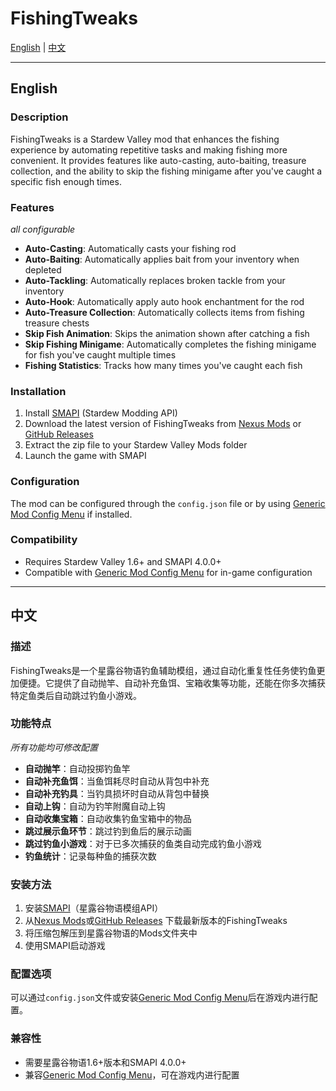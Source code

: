 # FishingTweaks

[English](#english) | [中文](#中文)

---

## English

### Description

FishingTweaks is a Stardew Valley mod that enhances the fishing experience by automating repetitive tasks and making
fishing more convenient. It provides features like auto-casting, auto-baiting, treasure collection, and the ability to
skip the fishing minigame after you've caught a specific fish enough times.

### Features

_all configurable_

- **Auto-Casting**: Automatically casts your fishing rod
- **Auto-Baiting**: Automatically applies bait from your inventory when depleted
- **Auto-Tackling**: Automatically replaces broken tackle from your inventory
- **Auto-Hook**: Automatically apply auto hook enchantment for the rod
- **Auto-Treasure Collection**: Automatically collects items from fishing treasure chests
- **Skip Fish Animation**: Skips the animation shown after catching a fish
- **Skip Fishing Minigame**: Automatically completes the fishing minigame for fish you've caught multiple times
- **Fishing Statistics**: Tracks how many times you've caught each fish

### Installation

1. Install [SMAPI](https://smapi.io/) (Stardew Modding API)
2. Download the latest version of FishingTweaks from [Nexus Mods](https://www.nexusmods.com/)
   or [GitHub Releases](https://github.com/TWT233/FishingTweaks/releases)
3. Extract the zip file to your Stardew Valley Mods folder
4. Launch the game with SMAPI

### Configuration

The mod can be configured through the `config.json` file or by
using [Generic Mod Config Menu](https://www.nexusmods.com/stardewvalley/mods/5098) if installed.

### Compatibility

- Requires Stardew Valley 1.6+ and SMAPI 4.0.0+
- Compatible with [Generic Mod Config Menu](https://www.nexusmods.com/stardewvalley/mods/5098) for in-game configuration

---

## 中文

### 描述

FishingTweaks是一个星露谷物语钓鱼辅助模组，通过自动化重复性任务使钓鱼更加便捷。它提供了自动抛竿、自动补充鱼饵、宝箱收集等功能，还能在你多次捕获特定鱼类后自动跳过钓鱼小游戏。

### 功能特点

_所有功能均可修改配置_

- **自动抛竿**：自动投掷钓鱼竿
- **自动补充鱼饵**：当鱼饵耗尽时自动从背包中补充
- **自动补充钓具**：当钓具损坏时自动从背包中替换
- **自动上钩**：自动为钓竿附魔自动上钩
- **自动收集宝箱**：自动收集钓鱼宝箱中的物品
- **跳过展示鱼环节**：跳过钓到鱼后的展示动画
- **跳过钓鱼小游戏**：对于已多次捕获的鱼类自动完成钓鱼小游戏
- **钓鱼统计**：记录每种鱼的捕获次数

### 安装方法

1. 安装[SMAPI](https://smapi.io/)（星露谷物语模组API）
2. 从[Nexus Mods](https://www.nexusmods.com/)或[GitHub Releases](https://github.com/TWT233/FishingTweaks/releases)
   下载最新版本的FishingTweaks
3. 将压缩包解压到星露谷物语的Mods文件夹中
4. 使用SMAPI启动游戏

### 配置选项

可以通过`config.json`文件或安装[Generic Mod Config Menu](https://www.nexusmods.com/stardewvalley/mods/5098)后在游戏内进行配置。

### 兼容性

- 需要星露谷物语1.6+版本和SMAPI 4.0.0+
- 兼容[Generic Mod Config Menu](https://www.nexusmods.com/stardewvalley/mods/5098)，可在游戏内进行配置
